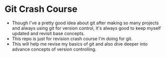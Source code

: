 # Git Crash Course

- Though I've a pretty good idea about git after making so many projects and always using git for version control, it's always good to keep myself updated and revisit base concepts.
- This repo is just for revision crash course I'm doing for git.
- This will help me revise my basics of git and also dive deeper into advance concepts of version controlling.
